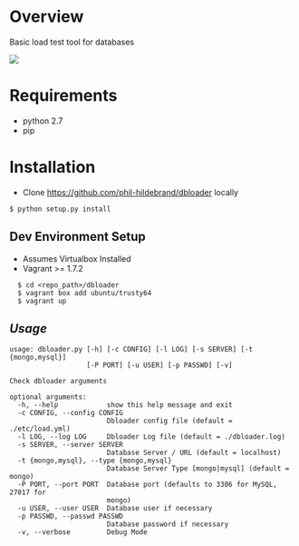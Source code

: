 # Overview

Basic load test tool for databases

![](https://travis-ci.org/phil-hildebrand/dbloader.svg?branch=master)

# Requirements

- python 2.7
- pip

# Installation

- Clone https://github.com/phil-hildebrand/dbloader locally


```
$ python setup.py install
```

## Dev Environment Setup

- Assumes Virtualbox Installed
- Vagrant >= 1.7.2

```
  $ cd <repo_path>/dbloader
  $ vagrant box add ubuntu/trusty64
  $ vagrant up
```

## _Usage_

```
usage: dbloader.py [-h] [-c CONFIG] [-l LOG] [-s SERVER] [-t {mongo,mysql}]
                   [-P PORT] [-u USER] [-p PASSWD] [-v]

Check dbloader arguments

optional arguments:
  -h, --help            show this help message and exit
  -c CONFIG, --config CONFIG
                        Dbloader config file (default = ./etc/load.yml)
  -l LOG, --log LOG     Dbloader Log file (default = ./dbloader.log)
  -s SERVER, --server SERVER
                        Database Server / URL (default = localhost)
  -t {mongo,mysql}, --type {mongo,mysql}
                        Database Server Type [mongo|mysql] (default = mongo)
  -P PORT, --port PORT  Database port (defaults to 3306 for MySQL, 27017 for
                        mongo)
  -u USER, --user USER  Database user if necessary
  -p PASSWD, --passwd PASSWD
                        Database password if necessary
  -v, --verbose         Debug Mode
```
